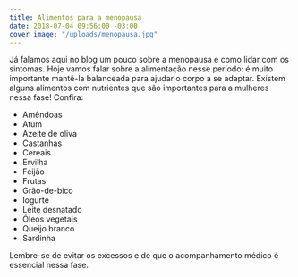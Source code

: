 ```yaml
---
title: Alimentos para a menopausa
date: 2018-07-04 09:56:00 -03:00
cover_image: "/uploads/menopausa.jpg"
---
```


Já falamos aqui no blog um pouco sobre a menopausa e como lidar com os sintomas. Hoje vamos falar sobre a alimentação nesse período: é muito importante mantê-la balanceada para ajudar o corpo a se adaptar. Existem alguns alimentos com nutrientes que são importantes para a mulheres nessa fase! Confira:  


* Amêndoas
* Atum
* Azeite de oliva
* Castanhas
* Cereais
* Ervilha
* Feijão
* Frutas
* Grão-de-bico
* Iogurte 
* Leite desnatado
* Óleos vegetais
* Queijo branco
* Sardinha
 
Lembre-se de evitar os excessos e de que o acompanhamento médico é essencial nessa fase.